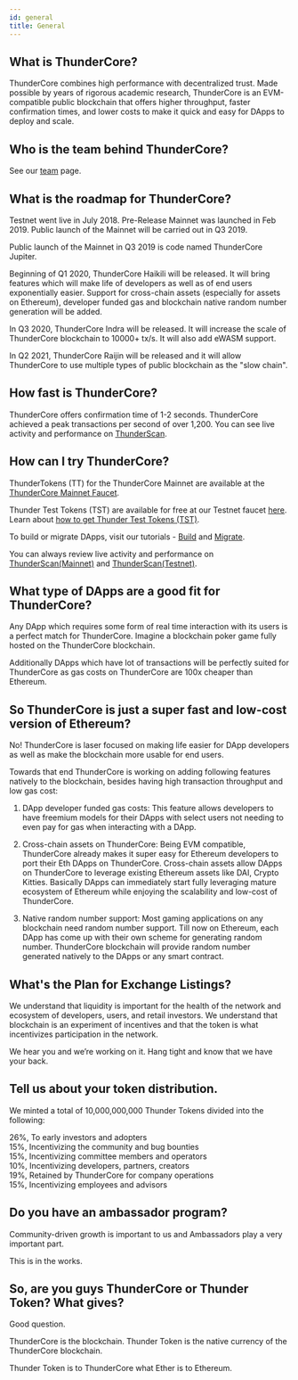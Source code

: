```yaml
---
id: general
title: General
---
```


## What is ThunderCore?
ThunderCore combines high performance with decentralized trust. Made possible by years of rigorous academic research, ThunderCore is an EVM-compatible public blockchain that offers higher throughput, faster confirmation times, and lower costs to make it quick and easy for DApps to deploy and scale.

## Who is the team behind ThunderCore? 
See our [team](https://thundercore.com/team) page.

## What is the roadmap for ThunderCore? 
Testnet went live in July 2018. Pre-Release Mainnet was launched in Feb 2019. Public launch of the Mainnet will be carried out in Q3 2019.

Public launch of the Mainnet in Q3 2019 is code named ThunderCore Jupiter.

Beginning of Q1 2020, ThunderCore Haikili will be released. It will bring features which will make life of developers as well as of end users exponentially easier. Support for cross-chain assets (especially for assets on Ethereum), developer funded gas and blockchain native random number generation will be added.

In Q3 2020, ThunderCore Indra will be released. It will increase the scale of ThunderCore blockchain to 10000+ tx/s. It will also add eWASM support.

In Q2 2021, ThunderCore Raijin will be released and it will allow ThunderCore to use multiple types of public blockchain as the "slow chain".

## How fast is ThunderCore? 
ThunderCore offers confirmation time of 1-2 seconds. ThunderCore achieved a peak transactions per second of over 1,200. You can see live activity and performance on [ThunderScan](https://scan.thundercore.com).

## How can I try ThunderCore?
ThunderTokens (TT) for the ThunderCore Mainnet are available at the [ThunderCore Mainnet Faucet](https://faucet.thundercore.com).

Thunder Test Tokens (TST) are available for free at our Testnet faucet [here](https://faucet-testnet.thundercore.com/). Learn about [how to get Thunder Test Tokens (TST)](get-tokens.md).

To build or migrate DApps, visit our tutorials - [Build](build_a_dapp_on_thundercore_testnet.md) and [Migrate](migrate-to-thunder.md).

You can always review live activity and performance on [ThunderScan(Mainnet)](https://scan.thundercore.com) and [ThunderScan(Testnet)](https://scan-testnet.thundercore.com).

## What type of DApps are a good fit for ThunderCore?
Any DApp which requires some form of real time interaction with its users is a perfect match for ThunderCore. Imagine a blockchain poker game fully hosted on the ThunderCore blockchain.

Additionally DApps which have lot of transactions will be perfectly suited for ThunderCore as gas costs on ThunderCore are 100x cheaper than Ethereum.

## So ThunderCore is just a super fast and low-cost version of Ethereum?
No! ThunderCore is laser focused on making life easier for DApp developers as well as make the blockchain more usable for end users.

Towards that end ThunderCore is working on adding following features natively to the blockchain, besides having high transaction throughput and low gas cost:

1) DApp developer funded gas costs: This feature allows developers to have freemium models for their DApps with select users not needing to even pay for gas when interacting with a DApp.

2) Cross-chain assets on ThunderCore: Being EVM compatible, ThunderCore already makes it super easy for Ethereum developers to port their Eth DApps on ThunderCore. Cross-chain assets allow DApps on ThunderCore to leverage existing Ethereum assets like DAI, Crypto Kitties. Basically DApps can immediately start fully leveraging mature ecosystem of Ethereum while enjoying the scalability and low-cost of ThunderCore.

3) Native random number support: Most gaming applications on any blockchain need random number support. Till now on Ethereum, each DApp has come up with their own scheme for generating random number. ThunderCore blockchain will provide random number generated natively to the DApps or any smart contract.

## What's the Plan for Exchange Listings?
We understand that liquidity is important for the health of the network and ecosystem of developers, users, and retail investors. We understand that blockchain is an experiment of incentives and that the token is what incentivizes participation in the network.

We hear you and we’re working on it. Hang tight and know that we have your back.

## Tell us about your token distribution.
We minted a total of 10,000,000,000 Thunder Tokens divided into the following:

26%, To early investors and adopters<br>
15%, Incentivizing the community and bug bounties<br>
15%, Incentivizing committee members and operators<br>
10%, Incentivizing developers, partners, creators<br>
19%, Retained by ThunderCore for company operations<br>
15%, Incentivizing employees and advisors

## Do you have an ambassador program?
Community-driven growth is important to us and Ambassadors play a very important part.

This is in the works.

## So, are you guys ThunderCore or Thunder Token? What gives?
Good question.

ThunderCore is the blockchain. Thunder Token is the native currency of the ThunderCore blockchain.

Thunder Token is to ThunderCore what Ether is to Ethereum.
